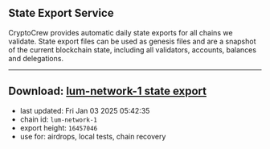 ## State Export Service
CryptoCrew provides automatic daily state exports for all chains we validate. State export files can be used as genesis files and are a snapshot of the current blockchain state, including all validators, accounts, balances and delegations.

---
**Download: [lum-network-1 state export](https://dl-eu2.ccvalidators.com/SERVICE/lumnetwork/lum-network-1_export_16457046.json)**
---

- last updated: Fri Jan 03 2025 05:42:35
- chain id: `lum-network-1`
- export height: `16457046`
- use for: airdrops, local tests, chain recovery
